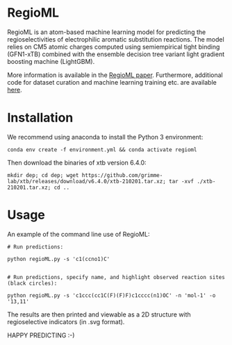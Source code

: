 # RegioML
RegioML is an atom-based machine learning model for predicting the regioselectivities of electrophilic aromatic substitution reactions. The model relies on CM5 atomic charges computed using semiempirical tight binding (GFN1-xTB) combined with the ensemble decision tree variant light gradient boosting machine (LightGBM).

More information is available in the [RegioML paper](https://doi.org/). 
Furthermore, additional code for dataset curation and machine learning training etc. are available [here](https://doi.org/).

# Installation

We recommend using anaconda to install the Python 3 environment:

```conda env create -f environment.yml && conda activate regioml```

Then download the binaries of xtb version 6.4.0:

```mkdir dep; cd dep; wget https://github.com/grimme-lab/xtb/releases/download/v6.4.0/xtb-210201.tar.xz; tar -xvf ./xtb-210201.tar.xz; cd ..```


# Usage

An example of the command line use of RegioML:

    # Run predictions:

    python regioML.py -s 'c1(ccno1)C'


    # Run predictions, specify name, and highlight observed reaction sites (black circles):

    python regioML.py -s 'c1ccc(cc1C(F)(F)F)c1cccc(n1)OC' -n 'mol-1' -o '13,11'

The results are then printed and viewable as a 2D structure with regioselective indicators (in .svg format).


HAPPY PREDICTING :-)
